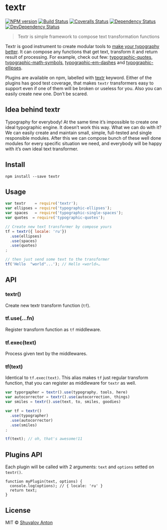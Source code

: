 # textr

[![NPM version][npm-image]][npm-url]
[![Build Status][travis-image]][travis-url]
[![Coveralls Status][coveralls-image]][coveralls-url]
[![Dependency Status][depstat-image]][depstat-url]
[![DevDependency Status][depstat-dev-image]][depstat-dev-url]

> Textr is simple framework to compose text transformation functions

Textr is good instrument to create modular tools to [make your typography better][bad-habits].
It can compose any functions that get text, transform it and return result of
processing. For example, check out few: [typographic-quotes][typographic-quotes],
[typographic-math-symbols][typographic-math-symbols],
[typographic-em-dashes][typographic-em-dashes] and [typographic-ellipses][typographic-ellipses].

Plugins are available on npm, labelled with [textr][textr-npm]
keyword. Either of the plugins has good test coverage, that makes `textr` transformers
easy to support even if one of them will be broken or useless for you. Also you
can easily create new one. Don’t be scared.

## Idea behind textr

Typography for everybody! At the same time it’s impossible to create one ideal
typographic engine. It doesn’t work this way. What we can do with it? We can
easily create and maintain small, simple, full-tested and single responsible
modules. After this we can compose bunch of these well done modules for every
specific situation we need, and everybody will be happy with it’s
own ideal text transformer.

## Install

```
npm install --save textr
```


## Usage

```js
var textr    = require('textr');
var ellipses = require('typographic-ellipses');
var spaces   = require('typographic-single-spaces');
var quotes  = require('typographic-quotes');

// Create new text transformer by compose yours
tf = textr({ locale: 'ru'})
  .use(ellipses)
  .use(spaces)
  .use(quotes)
;

// then just send some text to the transformer
tf('Hello  "world"...'); // Hello «world»…
```

## API

### textr()

Create new textr transform function (`tf`).

### tf.use(...fn)

Register transform function as `tf` middleware.

### tf.exec(text)

Process given text by the middlewares.

### tf(text)

Identical to `tf.exec(text)`. This alias makes `tf` just regular transform
function, that you can register as middleware for `textr` as well.

```js
var typorgapher = textr().use(typography, tools, here)
var autocorrector = textr().use(autocorrection, things)
var smiles = textr().use(text, to, smiles, goodies)

var tf = textr()
  .use(typographer)
  .use(autocorrector)
  .use(smiles)
;

tf(text); // oh, that's awesome!11

```


## Plugins API

Each plugin will be called with 2 arguments: `text` and `options`
setted on `textr()`.

```
function myPlugin(text, options) {
  console.log(options); // { locale: 'ru' }
  return text;
}
```



## License

[textr-npm]: https://www.npmjs.com/browse/keyword/textr

MIT © [Shuvalov Anton](http://shuvalov.info)

[bad-habits]: http://practicaltypography.com/typewriter-habits.html

[npm-url]: https://npmjs.org/package/textr
[npm-image]: http://img.shields.io/npm/v/textr.svg

[travis-url]: https://travis-ci.org/shuvalov-anton/textr
[travis-image]: http://img.shields.io/travis/shuvalov-anton/textr.svg

[coveralls-url]: https://coveralls.io/r/shuvalov-anton/textr
[coveralls-image]: http://img.shields.io/coveralls/shuvalov-anton/textr.svg

[depstat-url]: https://david-dm.org/shuvalov-anton/textr
[depstat-image]: https://david-dm.org/shuvalov-anton/textr.svg

[depstat-dev-url]: https://david-dm.org/shuvalov-anton/textr
[depstat-dev-image]: https://david-dm.org/shuvalov-anton/textr/dev-status.svg

[typographic-quotes]: https://github.com/matmuchrapna/typographic-quotes
[typographic-math-symbols]: https://github.com/matmuchrapna/typographic-math-symbols
[typographic-em-dashes]: https://github.com/matmuchrapna/typographic-em-dashes
[typographic-ellipses]: https://github.com/matmuchrapna/typographic-ellipses
